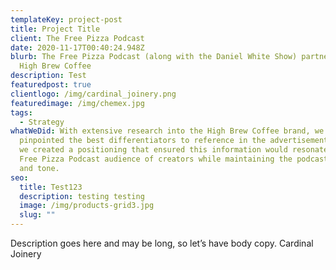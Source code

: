 ```yaml
---
templateKey: project-post
title: Project Title
client: The Free Pizza Podcast
date: 2020-11-17T00:40:24.948Z
blurb: The Free Pizza Podcast (along with the Daniel White Show) partnered with
  High Brew Coffee
description: Test
featuredpost: true
clientlogo: /img/cardinal_joinery.png
featuredimage: /img/chemex.jpg
tags:
  - Strategy
whatWeDid: With extensive research into the High Brew Coffee brand, we first
  pinpointed the best differentiators to reference in the advertisement. Then,
  we created a positioning that ensured this information would resonate with the
  Free Pizza Podcast audience of creators while maintaining the podcast’s voice
  and tone.
seo:
  title: Test123
  description: testing testing
  image: /img/products-grid3.jpg
  slug: ""
---
```


Description goes here and may be long, so let’s have body copy. Cardinal Joinery
